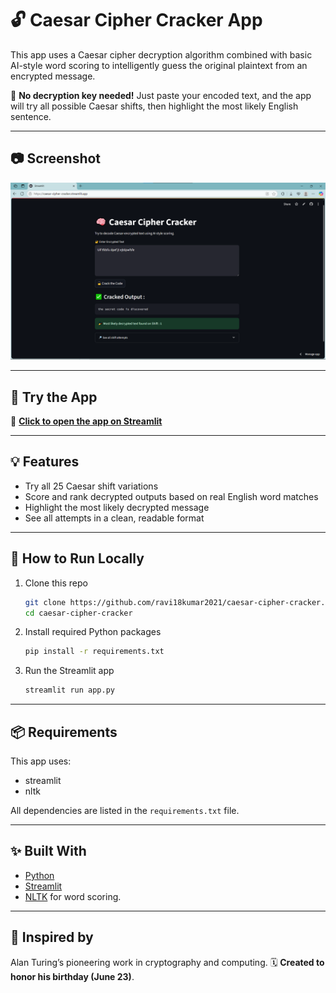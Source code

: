 # 🔓 Caesar Cipher Cracker App

This app uses a Caesar cipher decryption algorithm combined with basic AI-style word scoring to intelligently guess the original plaintext from an encrypted message.

🧠 **No decryption key needed!** Just paste your encoded text, and the app will try all possible Caesar shifts, then highlight the most likely English sentence.

---

## 📷 Screenshot

![App Screenshot](screenshot.png)

---

## 🚀 Try the App

🔗 **[Click to open the app on Streamlit](https://caesar-cipher-cracker.streamlit.app/)**

---

## 💡 Features

- Try all 25 Caesar shift variations
- Score and rank decrypted outputs based on real English word matches
- Highlight the most likely decrypted message
- See all attempts in a clean, readable format

---

## 📁 How to Run Locally

1. Clone this repo  
   ```bash
   git clone https://github.com/ravi18kumar2021/caesar-cipher-cracker.git
   cd caesar-cipher-cracker

2. Install required Python packages
   ```bash
   pip install -r requirements.txt

3. Run the Streamlit app
   ```bash
   streamlit run app.py

---

## 📦 Requirements

This app uses:
* streamlit
* nltk

All dependencies are listed in the `requirements.txt` file.

---

## ✨ Built With

* [Python](https://www.python.org/)
* [Streamlit](https://streamlit.io/)
* [NLTK](https://www.nltk.org/) for word scoring.

---

## 🧠 Inspired by

Alan Turing’s pioneering work in cryptography and computing. 🗓️ **Created to honor his birthday (June 23)**.